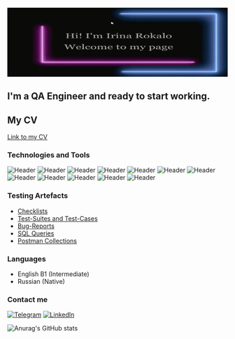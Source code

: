 ![Header](https://github.com/irinarokalo/irinarokalo/blob/main/assets/a%20new%20header%20for%20git.png)

## I'm a QA Engineer and ready to start working.

## My CV
[Link to my CV](https://drive.google.com/file/d/1vlgPA4wbfNAHzg5-otC5wW0M-hA5xGU7/view?usp=sharing)

### Technologies and Tools
![Header](https://img.shields.io/badge/Postman-090909?style=for-the-badge&logo=postman&logoColor=f76935)
![Header](https://img.shields.io/badge/Swagger-090909?style=for-the-badge&logo=swagger&logoColor=7ede2b)
![Header](https://img.shields.io/badge/Github-090909?style=for-the-badge&logo=github&logoColor=8cc4d7)
![Header](https://img.shields.io/badge/DevTools-090909?style=for-the-badge&logo=googlechrome&logoColor=2674f2)
![Header](https://img.shields.io/badge/AndroidStudio-090909?style=for-the-badge&logo=androidstudio&logoColor=3ad07d)
![Header](https://img.shields.io/badge/Fiddler-090909?style=for-the-badge&logo=fiddler&logoColor=8cc4d7)
![Header](https://img.shields.io/badge/CharlesProxy-090909?style=for-the-badge&logo=charlesproxy&logoColor=8cc4d7)
![Header](https://img.shields.io/badge/MySQL-090909?style=for-the-badge&logo=mysql&logoColor=00618a)
![Header](https://img.shields.io/badge/Jira-090909?style=for-the-badge&logo=jira&logoColor=136be1)
![Header](https://img.shields.io/badge/TestRail-090909?style=for-the-badge&logo=&logoColor=71b556)
![Header](https://img.shields.io/badge/Qase-090909?style=for-the-badge&logo=qase&logoColor=8cc4d7)
![Header](https://img.shields.io/badge/Youtrack-090909?style=for-the-badge&logo=youtrack&logoColor=8cc4d7)

### Testing Artefacts

- [Checklists](https://github.com/irinarokalo/Checklists/blob/main/README.md)
- [Test-Suites and Test-Cases](https://github.com/irinarokalo/Test-Cases.git)
- [Bug-Reports](https://github.com/irinarokalo/Bug-Reports.git)
- [SQL Queries](https://github.com/irinarokalo/SQL-Queries.git)
- [Postman Collections](https://github.com/irinarokalo/Postman-Collections.git)

### Languages

- English B1 (Intermediate)
- Russian (Native)

### Contact me
[![Telegram](https://img.shields.io/badge/Telegram-090909?style=for-the-badge&logo=telegram&logoColor=8cc4d7)](https://t.me/irina_rokalo)
[![LinkedIn](https://img.shields.io/badge/Linkedin-090909?style=for-the-badge&logo=linkedin&logoColor=0073b1)](https://www.linkedin.com/in/irina-rokalo/)

![Anurag's GitHub stats](https://github-readme-stats.vercel.app/api?username=irinarokalo&show_icons=true&theme=radical)


